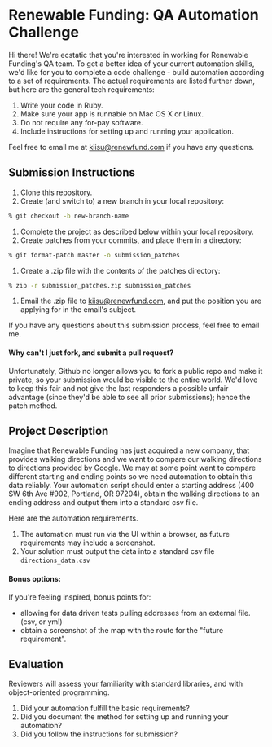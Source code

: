 Renewable Funding: QA Automation Challenge
=======================

Hi there!  We're ecstatic that you're interested in working for Renewable Funding's QA team.  To get a better idea of your current automation skills, we'd like for you to complete a code challenge - build automation according to a set of requirements.  The actual requirements are listed further down, but here are the general tech requirements:

1. Write your code in Ruby.
1. Make sure your app is runnable on Mac OS X or Linux.
1. Do not require any for-pay software.
1. Include instructions for setting up and running your application.

Feel free to email me at [kiisu@renewfund.com](kiisu@renewfund.com) if you have any questions.

## Submission Instructions

1. Clone this repository.
1. Create (and switch to) a new branch in your local repository:

  ```bash
  % git checkout -b new-branch-name
  ```

1. Complete the project as described below within your local repository.
1. Create patches from your commits, and place them in a directory:

  ```bash
  % git format-patch master -o submission_patches
  ```

1. Create a .zip file with the contents of the patches directory:

  ```bash
  % zip -r submission_patches.zip submission_patches
  ```

1. Email the .zip file to [kiisu@renewfund.com](kiisu@renewfund.com), and put the position you are applying for in the email's subject.

If you have any questions about this submission process, feel free to email me.

#### Why can't I just fork, and submit a pull request?

Unfortunately, Github no longer allows you to fork a public repo and make it private, so your submission would be visible to the entire world.  We'd love to keep this fair and not give the last responders a possible unfair advantage (since they'd be able to see all prior submissions); hence the patch method.

## Project Description

Imagine that Renewable Funding has just acquired a new company, that provides walking directions and we want to compare our walking directions to directions provided by Google.  We may at some point want to compare different starting and ending points so we need automation to obtain this data reliably.  Your automation script should enter a starting address (400 SW 6th Ave #902, Portland, OR 97204), obtain the walking directions to an ending address and output them into a standard csv file.

Here are the automation requirements.

1. The automation must run via the UI within a browser, as future requirements may include a screenshot.
1. Your solution must output the data into a standard csv file `directions_data.csv`

#### Bonus options:

If you're feeling inspired, bonus points for:

* allowing for data driven tests pulling addresses from an external file.  (csv, or yml)
* obtain a screenshot of the map with the route for the "future requirement".

## Evaluation

Reviewers will assess your familiarity with standard libraries, and with object-oriented programming.

1. Did your automation fulfill the basic requirements?
1. Did you document the method for setting up and running your automation?
1. Did you follow the instructions for submission?
